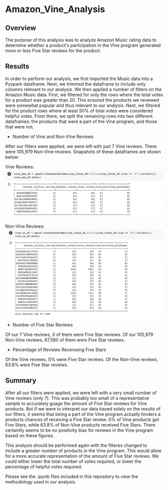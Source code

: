 # Amazon_Vine_Analysis

## Overview

The purpose of this analysis was to analyze Amazon Music rating data to determine whether a product's participation in the Vine program generated more or less Five Star reviews for the product. 

## Results

In order to perform our analysis, we first imported the Music data into a Pyspark dataframe. Next, we trimmed the dataframe to include only columns relevant to our analysis. We then applied a number of filters on the Amazon Music data. First, we filtered for only the rows where the total votes for a product was greater than 20. This ensured the products we reviewed were somewhat popular and thus relevant to our analysis. Next, we filtered for the product rows where at least 50% of total votes were considered helpful votes. From there, we split the remaining rows into two different dataframes: the products that were a part of the Vine program, and those that were not. 

- Number of Vine and Non-Vine Reviews

After our filters were applied, we were left with just 7 Vine reviews. There were 105,979 Non-Vine reviews. Snapshots of these dataframes are shown below: 

Vine Reviews: 
![Vine Reviews](images/vinereviews.png)

Non-Vine Reviews:
![Non-Vine Reviews](images/nonvinereviews.png)

- Number of Five Star Reviews

Of our 7 Vine reviews, 0 of them were Five Star reviews. Of our 105,979 Non-Vine reviews, 67,580 of them were Five Star reviews.

- Percentage of Reviews Receiveing Five Stars

Of the Vine reviews, 0% were Five Star reviews. Of the Non-Vine reviews, 63.8% were Five Star reviews. 

## Summary
After all our filters were applied, we were left with a very small number of Vine reviews (only 7). This was probably too small of a representative sample to accurately guage the amount of Five Star reviews for Vine products. But if we were to interpret our data based solely on the results of our filters, it seems that being a part of the Vine program actually hinders a products chances of receiving a Five Star review. 0% of Vine products got Five Stars, while 63.8% of Non-Vine products received Five Stars. There certainlly seems to be no positivity bias for reviews in the Vine program based on these figures. 

This analysis should be performed again with the filteres changed to include a greater number of products in the Vine program. This would allow for a more accurate representation of the amount of Five Star reviews. We could either lower the total number of votes required, or lower the percentage of helpful votes required. 

Please see the .ipynb files included in this repository to view the methodology used in our analysis. 
